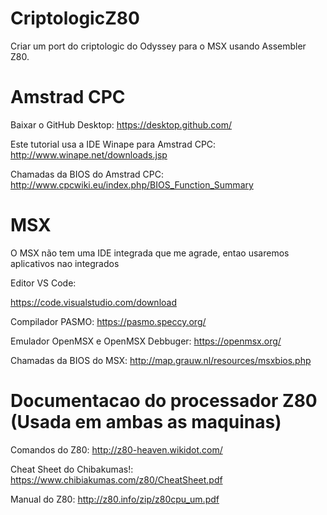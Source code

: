 # CriptologicZ80
Criar um port do criptologic do Odyssey para o MSX usando Assembler Z80.

# Amstrad CPC
Baixar o GitHub Desktop: https://desktop.github.com/

Este tutorial usa a IDE Winape para Amstrad CPC: http://www.winape.net/downloads.jsp

Chamadas da BIOS do Amstrad CPC: http://www.cpcwiki.eu/index.php/BIOS_Function_Summary

# MSX 

O MSX não tem uma IDE integrada que me agrade, entao usaremos aplicativos nao integrados

Editor VS Code:

https://code.visualstudio.com/download

Compilador PASMO:
https://pasmo.speccy.org/

Emulador OpenMSX e OpenMSX Debbuger:
https://openmsx.org/

Chamadas da BIOS do MSX: http://map.grauw.nl/resources/msxbios.php

# Documentacao do processador Z80 (Usada em ambas as maquinas)

Comandos do Z80: http://z80-heaven.wikidot.com/

Cheat Sheet do Chibakumas!: https://www.chibiakumas.com/z80/CheatSheet.pdf

Manual do Z80: http://z80.info/zip/z80cpu_um.pdf
